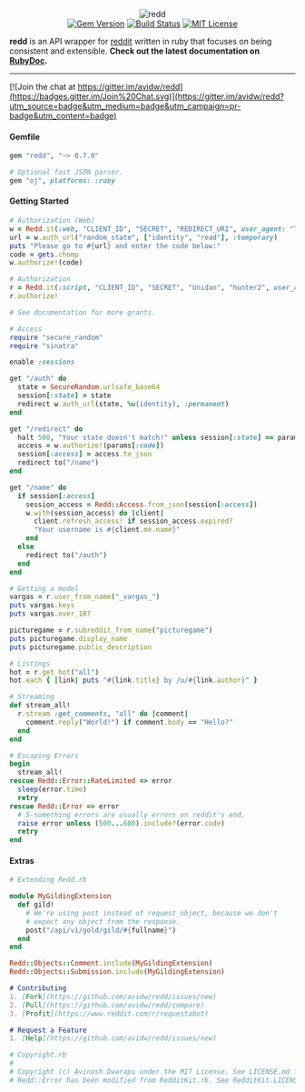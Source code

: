 <p align="center">
  <img src="https://i.imgur.com/2JfE4M1.png" alt="redd"><br>
  <a href="https://rubygems.org/gems/redd"><img src="http://img.shields.io/gem/v/redd.svg?style=flat-square" alt="Gem Version"></a>
  <a href="https://travis-ci.org/avidw/redd"><img src="http://img.shields.io/travis/avidw/redd.svg?style=flat-square" alt="Build Status"></a>
  <a href="https://rubygems.org/gems/redd"><img src="http://img.shields.io/badge/license-MIT-blue.svg?style=flat-square" alt="MIT License"></a>
</p>

**redd** is an API wrapper for [reddit](http://www.reddit.com/dev/api) written in ruby that focuses on being consistent and extensible. **Check out the latest documentation on [RubyDoc](http://www.rubydoc.info/github/avidw/redd/master/frames/Redd.it).**

---

[![Join the chat at https://gitter.im/avidw/redd](https://badges.gitter.im/Join%20Chat.svg)](https://gitter.im/avidw/redd?utm_source=badge&utm_medium=badge&utm_campaign=pr-badge&utm_content=badge)

#### Gemfile
```ruby
gem "redd", "~> 0.7.0"

# Optional fast JSON parser.
gem "oj", platforms: :ruby
```

#### Getting Started
```ruby
# Authorization (Web)
w = Redd.it(:web, "CLIENT_ID", "SECRET", "REDIRECT_URI", user_agent: "TestSite v1.0.0")
url = w.auth_url("random_state", ["identity", "read"], :temporary)
puts "Please go to #{url} and enter the code below:"
code = gets.chomp
w.authorize!(code)

# Authorization
r = Redd.it(:script, "CLIENT_ID", "SECRET", "Unidan", "hunter2", user_agent: "TestBot v1.0.0")
r.authorize!

# See documentation for more grants.
```

```ruby
# Access
require "secure_random"
require "sinatra"

enable :sessions

get "/auth" do
  state = SecureRandom.urlsafe_base64
  session[:state] = state
  redirect w.auth_url(state, %w(identity), :permanent)
end

get "/redirect" do
  halt 500, "Your state doesn't match!" unless session[:state] == params[:state]
  access = w.authorize!(params[:code])
  session[:access] = access.to_json
  redirect to("/name")
end

get "/name" do
  if session[:access]
    session_access = Redd::Access.from_json(session[:access])
    w.with(session_access) do |client|
      client.refresh_access! if session_access.expired?
      "Your username is #{client.me.name}"
    end
  else
    redirect to("/auth")
  end
end

```

```ruby
# Getting a model
vargas = r.user_from_name("_vargas_")
puts vargas.keys
puts vargas.over_18?

picturegame = r.subreddit_from_name("picturegame")
puts picturegame.display_name
puts picturegame.public_description
```

```ruby
# Listings
hot = r.get_hot("all")
hot.each { |link| puts "#{link.title} by /u/#{link.author}" }
```

```ruby
# Streaming
def stream_all!
  r.stream :get_comments, "all" do |comment|
    comment.reply("World!") if comment.body == "Hello?"
  end
end
```

```ruby
# Escaping Errors
begin
  stream_all!
rescue Redd::Error::RateLimited => error
  sleep(error.time)
  retry
rescue Redd::Error => error
  # 5-something errors are usually errors on reddit's end.
  raise error unless (500...600).include?(error.code)
  retry
end
```

#### Extras
```ruby
# Extending Redd.rb

module MyGildingExtension
  def gild!
    # We're using post instead of request_object, because we don't
    # expect any object from the response.
    post("/api/v1/gold/gild/#{fullname}")
  end
end

Redd::Objects::Comment.include(MyGildingExtension)
Redd::Objects::Submission.include(MyGildingExtension)
```

```markdown
# Contributing
1. [Fork](https://github.com/avidw/redd/issues/new)
2. [Pull](https://github.com/avidw/redd/compare)
3. [Profit](https://www.reddit.com/r/requestabot)

# Request a Feature
1. [Help](https://github.com/avidw/redd/issues/new)
```

```ruby
# Copyright.rb
#
# Copyright (c) Avinash Dwarapu under the MIT License. See LICENSE.md for more details.
# Redd::Error has been modified from RedditKit.rb. See RedditKit.LICENSE.md for its license.
```
